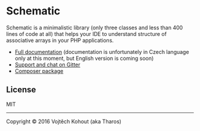 # Schematic

Schematic is a minimalistic library (only three classes and less than 400 lines of code at all) that helps your IDE to understand structure of associative arrays in your PHP applications.

- [Full documentation](https://github.com/Tharos/Schematic/blob/master/docs/index.md) (documentation is unfortunately in Czech language only at this moment, but English version is coming soon)
- [Support and chat on Gitter](https://gitter.im/tharos-schematic/Lobby)
- [Composer package](https://packagist.org/packages/tharos/schematic)

## License

MIT

-----
Copyright © 2016 Vojtěch Kohout (aka Tharos)
